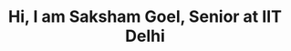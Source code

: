 <h1 align="center">Hi, I am Saksham Goel, Senior at IIT Delhi</h1>
<!-- <h3 align="center">I am into exploring Deep Neural nets</h3>
 -->


